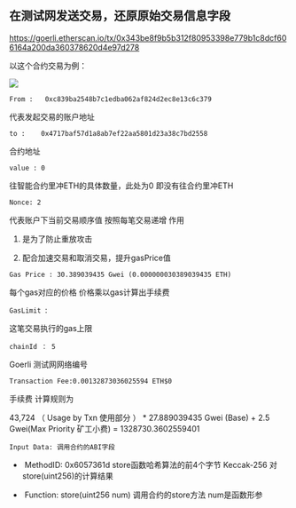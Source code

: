 ## **在测试网发送交易，还原原始交易信息字段**



https://goerli.etherscan.io/tx/0x343be8f9b5b312f80953398e779b1c8dcf606164a200da360378620d4e97d278

以这个合约交易为例：

![](https://uniepicweb.s3.ap-southeast-1.amazonaws.com/1.png)



`From :   0xc839ba2548b7c1edba062af824d2ec8e13c6c379 `

代表发起交易的账户地址





`to :    0x4717baf57d1a8ab7ef22aa5801d23a38c7bd2558 `

合约地址





`value : 0 `

往智能合约里冲ETH的具体数量，此处为0 即没有往合约里冲ETH





`Nonce: 2  `

代表账户下当前交易顺序值 按照每笔交易递增 作用

1. 是为了防止重放攻击

2. 配合加速交易和取消交易，提升gasPrice值

   

   

   

`Gas Price : 30.389039435 Gwei (0.000000030389039435 ETH)  `

每个gas对应的价格  价格乘以gas计算出手续费





`GasLimit `: 

这笔交易执行的gas上限





`chainId ： 5   `

Goerli 测试网网络编号





`Transaction Fee:0.00132873036025594 ETH$0`  

手续费 计算规则为

43,724 （  Usage by Txn 使用部分 ） * 27.889039435 Gwei (Base)  +  2.5 Gwei(Max Priority 矿工小费)  = 1328730.3602559401





`Input Data: 调用合约的ABI字段`

- ​	MethodID: 0x6057361d store函数哈希算法的前4个字节  Keccak-256  对 store(uint256)的计算结果

- ​	Function: store(uint256 num)  调用合约的store方法  num是函数形参